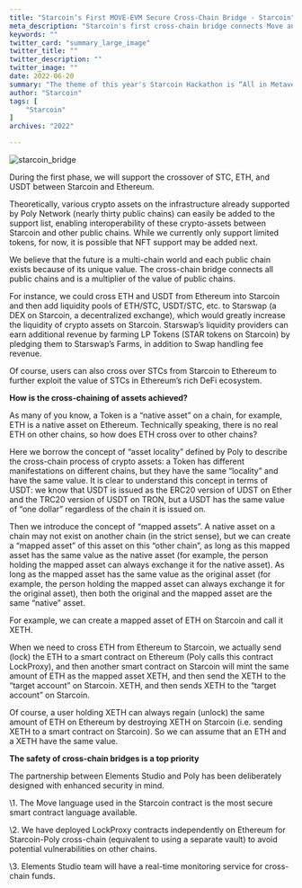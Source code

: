 ```yaml
---
title: "Starcoin’s First MOVE-EVM Secure Cross-Chain Bridge - Starcoin"
meta_description: "Starcoin's first cross-chain bridge connects Move and EVM ecosystems securely and efficiently."
keywords: ""
twitter_card: "summary_large_image"
twitter_title: ""
twitter_description: ""
twitter_image: ""
date: 2022-06-20
summary: "The theme of this year's Starcoin Hackathon is “All in Metaverse & Defi on Starcoin”, which aims to bring participants together for a limited period to brainstorm for new ideas in the field of Metaverse & Defi...."
author: "Starcoin"
tags: [
    "Starcoin"
]
archives: "2022"

---
```


![starcoin_bridge](/images/hackathon/starcoin_bridge.jpeg)

During the first phase, we will support the crossover of STC, ETH, and USDT between Starcoin and Ethereum.

Theoretically, various crypto assets on the infrastructure already supported by Poly Network (nearly thirty public chains) can easily be added to the support list, enabling interoperability of these crypto-assets between Starcoin and other public chains. While we currently only support limited tokens, for now, it is possible that NFT support may be added next.

We believe that the future is a multi-chain world and each public chain exists because of its unique value. The cross-chain bridge connects all public chains and is a multiplier of the value of public chains.

For instance, we could cross ETH and USDT from Ethereum into Starcoin and then add liquidity pools of ETH/STC, USDT/STC, etc. to Starswap (a DEX on Starcoin, a decentralized exchange), which would greatly increase the liquidity of crypto assets on Starcoin. Starswap’s liquidity providers can earn additional revenue by farming LP Tokens (STAR tokens on Starcoin) by pledging them to Starswap’s Farms, in addition to Swap handling fee revenue.

Of course, users can also cross over STCs from Starcoin to Ethereum to further exploit the value of STCs in Ethereum’s rich DeFi ecosystem.

**How is the cross-chaining of assets achieved?**

As many of you know, a Token is a “native asset” on a chain, for example, ETH is a native asset on Ethereum. Technically speaking, there is no real ETH on other chains, so how does ETH cross over to other chains?

Here we borrow the concept of “asset locality” defined by Poly to describe the cross-chain process of crypto assets: a Token has different manifestations on different chains, but they have the same “locality” and have the same value. It is clear to understand this concept in terms of USDT: we know that USDT is issued as the ERC20 version of UDST on Ether and the TRC20 version of USDT on TRON, but a USDT has the same value of “one dollar” regardless of the chain it is issued on.

Then we introduce the concept of “mapped assets”. A native asset on a chain may not exist on another chain (in the strict sense), but we can create a “mapped asset” of this asset on this “other chain”, as long as this mapped asset has the same value as the native asset (for example, the person holding the mapped asset can always exchange it for the native asset). As long as the mapped asset has the same value as the original asset (for example, the person holding the mapped asset can always exchange it for the original asset), then both the original and the mapped asset are the same “native” asset.

For example, we can create a mapped asset of ETH on Starcoin and call it XETH.

When we need to cross ETH from Ethereum to Starcoin, we actually send (lock) the ETH to a smart contract on Ethereum (Poly calls this contract LockProxy), and then another smart contract on Starcoin will mint the same amount of ETH as the mapped asset XETH, and then send the XETH to the “target account” on Starcoin. XETH, and then sends XETH to the “target account” on Starcoin.

Of course, a user holding XETH can always regain (unlock) the same amount of ETH on Ethereum by destroying XETH on Starcoin (i.e. sending XETH to a smart contract on Starcoin). So we can assume that an ETH and a XETH have the same value.

**The safety of cross-chain bridges is a top priority**

The partnership between Elements Studio and Poly has been deliberately designed with enhanced security in mind.

\1. The Move language used in the Starcoin contract is the most secure smart contract language available.

\2. We have deployed LockProxy contracts independently on Ethereum for Starcoin-Poly cross-chain (equivalent to using a separate vault) to avoid potential vulnerabilities on other chains.

\3. Elements Studio team will have a real-time monitoring service for cross-chain funds.